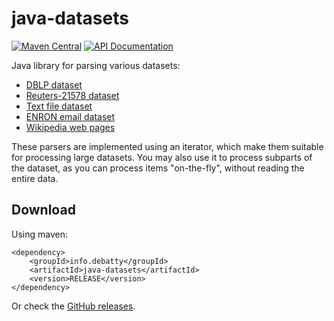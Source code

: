 # java-datasets
[![Maven Central](https://maven-badges.herokuapp.com/maven-central/info.debatty/java-datasets/badge.svg)](https://maven-badges.herokuapp.com/maven-central/info.debatty/java-datasets) [![API Documentation](http://api123.web-d.be/api123-head.svg)](http://api123.web-d.be/api/java-datasets/head/index.html)

Java library for parsing various datasets:
* [DBLP dataset](./src/main/java/info/debatty/java/datasets/dblp/)
* [Reuters-21578 dataset](./src/main/java/info/debatty/java/datasets/reuters/)
* [Text file dataset](./src/main/java/info/debatty/java/datasets/textfile/)
* [ENRON email dataset](./src/main/java/info/debatty/java/datasets/enron/)
* [Wikipedia web pages](./src/main/java/info/debatty/java/datasets/wikipedia/)

These parsers are implemented using an iterator, which make them suitable for processing large datasets. You may also use it to process subparts of the dataset, as you can process items "on-the-fly", without reading the entire data.

## Download
Using maven:
```
<dependency>
    <groupId>info.debatty</groupId>
    <artifactId>java-datasets</artifactId>
    <version>RELEASE</version>
</dependency>
```

Or check the [GitHub releases](https://github.com/tdebatty/java-datasets/releases).